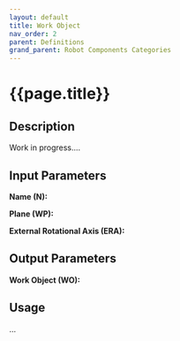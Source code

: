 ```yaml
---
layout: default
title: Work Object
nav_order: 2
parent: Definitions
grand_parent: Robot Components Categories
---
```


# **{{page.title}}**

## **Description**

Work in progress....

## **Input Parameters**

**Name (N):**

**Plane (WP):**

**External Rotational Axis (ERA):**

## **Output Parameters**

**Work Object (WO):**

## **Usage**

...
